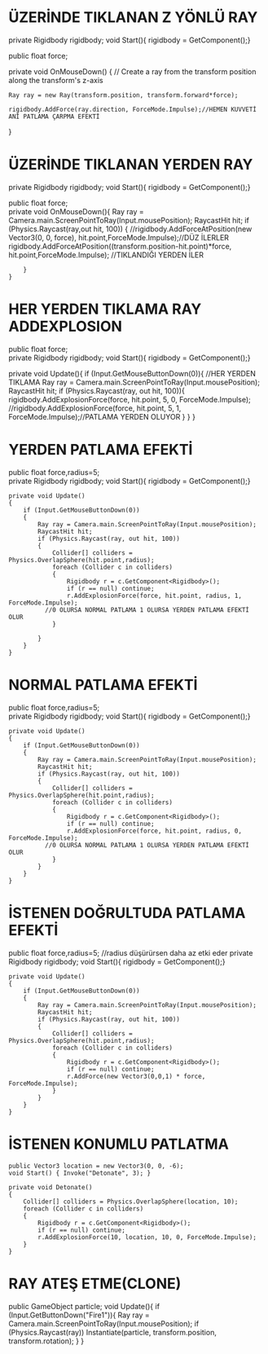 # ÜZERİNDE TIKLANAN Z YÖNLÜ RAY
private Rigidbody rigidbody;
void Start(){ rigidbody = GetComponent<Rigidbody>();}

public float force;      

private void OnMouseDown()
{
	// Create a ray from the transform position along the transform's z-axis
       
	Ray ray = new Ray(transform.position, transform.forward*force);
        
	rigidbody.AddForce(ray.direction, ForceMode.Impulse);//HEMEN KUVVETİ ANİ PATLAMA ÇARPMA EFEKTİ
    
}


# ÜZERİNDE TIKLANAN YERDEN RAY
private Rigidbody rigidbody;
void Start(){ rigidbody = GetComponent<Rigidbody>();}

public float force;           
private void OnMouseDown(){
        Ray ray = Camera.main.ScreenPointToRay(Input.mousePosition);
        RaycastHit hit;
        if (Physics.Raycast(ray,out hit, 100))
        {
            //rigidbody.AddForceAtPosition(new Vector3(0, 0, force), hit.point,ForceMode.Impulse);//DÜZ İLERLER
rigidbody.AddForceAtPosition((transform.position-hit.point)*force, hit.point,ForceMode.Impulse); //TIKLANDIĞI YERDEN İLER

        }      
    }
# HER YERDEN TIKLAMA RAY ADDEXPLOSION

public float force;           
private Rigidbody rigidbody;
void Start(){ rigidbody = GetComponent<Rigidbody>();}

private void Update(){
        if (Input.GetMouseButtonDown(0)){  //HER YERDEN TIKLAMA
            Ray ray = Camera.main.ScreenPointToRay(Input.mousePosition);
            RaycastHit hit;
            if (Physics.Raycast(ray, out hit, 100)){
                rigidbody.AddExplosionForce(force, hit.point, 5, 0, ForceMode.Impulse);
  //rigidbody.AddExplosionForce(force, hit.point, 5, 1, ForceMode.Impulse);//PATLAMA YERDEN OLUYOR
            }
        }
    }
# YERDEN PATLAMA EFEKTİ
public float force,radius=5;    
private Rigidbody rigidbody;
void Start(){ rigidbody = GetComponent<Rigidbody>();}

    private void Update()
    {
        if (Input.GetMouseButtonDown(0))
        {
            Ray ray = Camera.main.ScreenPointToRay(Input.mousePosition);
            RaycastHit hit;
            if (Physics.Raycast(ray, out hit, 100))
            {
                Collider[] colliders = Physics.OverlapSphere(hit.point,radius);
                foreach (Collider c in colliders)
                {
                    Rigidbody r = c.GetComponent<Rigidbody>();
                    if (r == null) continue;
                    r.AddExplosionForce(force, hit.point, radius, 1, ForceMode.Impulse);
			  //0 OLURSA NORMAL PATLAMA 1 OLURSA YERDEN PATLAMA EFEKTİ OLUR
                }

            }
        }
    }
# NORMAL PATLAMA EFEKTİ
public float force,radius=5;    
private Rigidbody rigidbody;
void Start(){ rigidbody = GetComponent<Rigidbody>();}

    private void Update()
    {
        if (Input.GetMouseButtonDown(0))
        {
            Ray ray = Camera.main.ScreenPointToRay(Input.mousePosition);
            RaycastHit hit;
            if (Physics.Raycast(ray, out hit, 100))
            {
                Collider[] colliders = Physics.OverlapSphere(hit.point,radius);
                foreach (Collider c in colliders)
                {
                    Rigidbody r = c.GetComponent<Rigidbody>();
                    if (r == null) continue;
                    r.AddExplosionForce(force, hit.point, radius, 0, ForceMode.Impulse);
			  //0 OLURSA NORMAL PATLAMA 1 OLURSA YERDEN PATLAMA EFEKTİ OLUR
                }
            }
        }
    }

# İSTENEN DOĞRULTUDA PATLAMA EFEKTİ
public float force,radius=5; //radius düşürürsen daha az etki eder
private Rigidbody rigidbody;
void Start(){ rigidbody = GetComponent<Rigidbody>();}

    private void Update()
    {
        if (Input.GetMouseButtonDown(0))
        {
            Ray ray = Camera.main.ScreenPointToRay(Input.mousePosition);
            RaycastHit hit;
            if (Physics.Raycast(ray, out hit, 100))
            {
                Collider[] colliders = Physics.OverlapSphere(hit.point,radius);
                foreach (Collider c in colliders)
                {
                    Rigidbody r = c.GetComponent<Rigidbody>();
                    if (r == null) continue;
                    r.AddForce(new Vector3(0,0,1) * force, ForceMode.Impulse);
                }
            }
        }
    }
# İSTENEN KONUMLU PATLATMA
    public Vector3 location = new Vector3(0, 0, -6);
    void Start() { Invoke("Detonate", 3); }
    
    private void Detonate()
    {
        Collider[] colliders = Physics.OverlapSphere(location, 10);
        foreach (Collider c in colliders)
        {
            Rigidbody r = c.GetComponent<Rigidbody>();
            if (r == null) continue;
            r.AddExplosionForce(10, location, 10, 0, ForceMode.Impulse);
        }   
    }
    
# RAY ATEŞ ETME(CLONE)
public GameObject particle;
    void Update(){
        if (Input.GetButtonDown("Fire1")){
            Ray ray = Camera.main.ScreenPointToRay(Input.mousePosition);
            if (Physics.Raycast(ray))
                Instantiate(particle, transform.position, transform.rotation);
        }
    }

	

